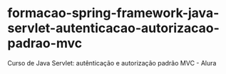 # formacao-spring-framework-java-servlet-autenticacao-autorizacao-padrao-mvc
Curso de Java Servlet: autênticação e autorização padrão MVC - Alura
